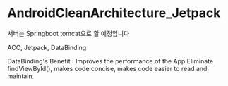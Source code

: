 # AndroidCleanArchitecture_Jetpack

서버는 Springboot tomcat으로 할 예정입니다

ACC, Jetpack, DataBinding

DataBinding's Benefit : Improves the performance of the App
                        Eliminate findViewById(), makes code concise, makes code easier to read and maintain.
